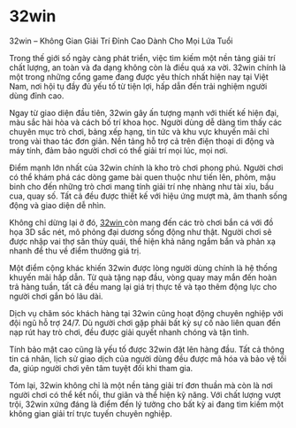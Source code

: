 # 32win
32win – Không Gian Giải Trí Đỉnh Cao Dành Cho Mọi Lứa Tuổi

Trong thế giới số ngày càng phát triển, việc tìm kiếm một nền tảng giải trí chất lượng, an toàn và đa dạng không còn là điều quá xa vời. 32win chính là một trong những cổng game đang được yêu thích nhất hiện nay tại Việt Nam, nơi hội tụ đầy đủ yếu tố từ tiện lợi, hấp dẫn đến trải nghiệm người dùng đỉnh cao.

Ngay từ giao diện đầu tiên, 32win gây ấn tượng mạnh với thiết kế hiện đại, màu sắc hài hòa và cách bố trí khoa học. Người dùng dễ dàng tìm thấy các chuyên mục trò chơi, bảng xếp hạng, tin tức và khu vực khuyến mãi chỉ trong vài thao tác đơn giản. Nền tảng hỗ trợ cả trên điện thoại di động và máy tính, đảm bảo người chơi có thể giải trí mọi lúc, mọi nơi.

Điểm mạnh lớn nhất của 32win chính là kho trò chơi phong phú. Người chơi có thể khám phá các dòng game bài quen thuộc như tiến lên, phỏm, mậu binh cho đến những trò chơi mang tính giải trí nhẹ nhàng như tài xỉu, bầu cua, quay số. Tất cả đều được thiết kế với hiệu ứng mượt mà, âm thanh sống động và giao diện dễ nhìn.

Không chỉ dừng lại ở đó, <a href=https://32win-register.com> 32win </a>  còn mang đến các trò chơi bắn cá với đồ họa 3D sắc nét, mô phỏng đại dương sống động như thật. Người chơi sẽ được nhập vai thợ săn thủy quái, thể hiện khả năng ngắm bắn và phản xạ nhanh để thu về điểm thưởng giá trị.

Một điểm cộng khác khiến 32win được lòng người dùng chính là hệ thống khuyến mãi hấp dẫn. Từ quà tặng nạp đầu, vòng quay may mắn đến hoàn trả hàng tuần, tất cả đều mang lại giá trị thực tế và tạo thêm động lực cho người chơi gắn bó lâu dài.

Dịch vụ chăm sóc khách hàng tại 32win cũng hoạt động chuyên nghiệp với đội ngũ hỗ trợ 24/7. Dù người chơi gặp phải bất kỳ sự cố nào liên quan đến nạp rút hay trò chơi, đều được giải quyết nhanh chóng và tận tình.

Tính bảo mật cao cũng là yếu tố được 32win đặt lên hàng đầu. Tất cả thông tin cá nhân, lịch sử giao dịch của người dùng đều được mã hóa và bảo vệ tối đa, giúp người chơi yên tâm tuyệt đối khi tham gia.

Tóm lại, 32win không chỉ là một nền tảng giải trí đơn thuần mà còn là nơi người chơi có thể kết nối, thư giãn và thể hiện kỹ năng. Với chất lượng vượt trội, 32win xứng đáng là điểm đến lý tưởng cho bất kỳ ai đang tìm kiếm một không gian giải trí trực tuyến chuyên nghiệp.

